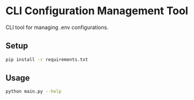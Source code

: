 # CLI Configuration Management Tool

CLI tool for managing .env configurations.

## Setup

```bash
pip install -r requirements.txt
```

## Usage

```bash
python main.py --help
```
```
